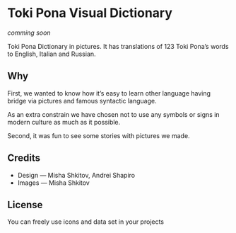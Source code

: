 Toki Pona Visual Dictionary
===========================
*comming soon*

Toki Pona Dictionary in pictures. It has translations of 123 Toki Pona’s words to English, Italian and Russian.

## Why
First, we wanted to know how it’s easy to learn other language having bridge via pictures and famous syntactic language. 

As an extra constrain we have chosen not to use any symbols or signs in modern culture as much as it possible.

Second, it was fun to see some stories with pictures we made. 


## Credits
* Design — Misha Shkitov, Andrei Shapiro
* Images — Misha Shkitov


## License
You can freely use icons and data set in your projects 


